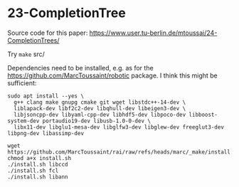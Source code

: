 # 23-CompletionTree

Source code for this paper:
https://www.user.tu-berlin.de/mtoussai/24-CompletionTrees/

Try `make` src/

Dependencies need to be installed, e.g. as for the https://github.com/MarcToussaint/robotic package. I think this might be sufficient:

```
sudo apt install --yes \
  g++ clang make gnupg cmake git wget libstdc++-14-dev \
  liblapack-dev libf2c2-dev libqhull-dev libeigen3-dev \
  libjsoncpp-dev libyaml-cpp-dev libhdf5-dev libpoco-dev libboost-system-dev portaudio19-dev libusb-1.0-0-dev \
  libx11-dev libglu1-mesa-dev libglfw3-dev libglew-dev freeglut3-dev libpng-dev libassimp-dev
  
wget https://github.com/MarcToussaint/rai/raw/refs/heads/marc/_make/install.sh; chmod a+x install.sh
./install.sh libccd
./install.sh fcl
./install.sh libann
```
